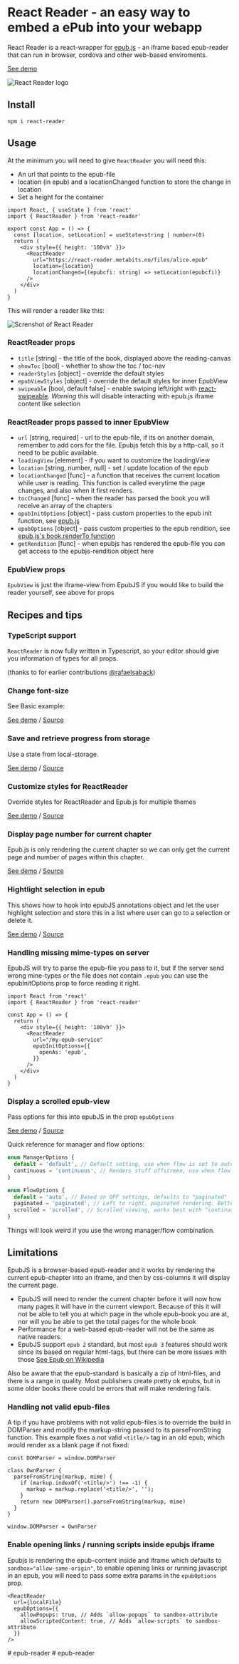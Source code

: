 # React Reader - an easy way to embed a ePub into your webapp

React Reader is a react-wrapper for [epub.js](https://github.com/futurepress/epub.js) - an iframe based epub-reader that can run in browser, cordova and other web-based enviroments.

[See demo](https://react-reader.metabits.no)

![React Reader logo](public/files/react-reader.svg)

## Install

`npm i react-reader`

## Usage

At the minimum you will need to give `ReactReader` you will need this:

- An url that points to the epub-file
- location (in epub) and a locationChanged function to store the change in location
- Set a height for the container

```tsx
import React, { useState } from 'react'
import { ReactReader } from 'react-reader'

export const App = () => {
  const [location, setLocation] = useState<string | number>(0)
  return (
    <div style={{ height: '100vh' }}>
      <ReactReader
        url="https://react-reader.metabits.no/files/alice.epub"
        location={location}
        locationChanged={(epubcfi: string) => setLocation(epubcfi)}
      />
    </div>
  )
}
```

This will render a reader like this:

![Screnshot of React Reader](public/files/screenshot-1.webp)

### ReactReader props

- `title` [string] - the title of the book, displayed above the reading-canvas
- `showToc` [bool] - whether to show the toc / toc-nav
- `readerStyles` [object] - override the default styles
- `epubViewStyles` [object] - override the default styles for inner EpubView
- `swipeable` [bool, default false] - enable swiping left/right with [react-swipeable](https://github.com/dogfessional/react-swipeable). _Warning_ this will disable interacting with epub.js iframe content like selection

### ReactReader props passed to inner EpubView

- `url` [string, required] - url to the epub-file, if its on another domain, remember to add cors for the file. Epubjs fetch this by a http-call, so it need to be public available.
- `loadingView` [element] - if you want to customize the loadingView
- `location` [string, number, null] - set / update location of the epub
- `locationChanged` [func] - a function that receives the current location while user is reading. This function is called everytime the page changes, and also when it first renders.
- `tocChanged` [func] - when the reader has parsed the book you will receive an array of the chapters
- `epubInitOptions` [object] - pass custom properties to the epub init function, see [epub.js](http://epubjs.org/documentation/0.3/#epub)
- `epubOptions` [object] - pass custom properties to the epub rendition, see [epub.js's book.renderTo function](http://epubjs.org/documentation/0.3/#rendition)
- `getRendition` [func] - when epubjs has rendered the epub-file you can get access to the epubjs-rendition object here

### EpubView props

`EpubView` is just the iframe-view from EpubJS if you would like to build the reader yourself, see above for props

## Recipes and tips

### TypeScript support

`ReactReader` is now fully written in Typescript, so your editor should give you information of types for all props.

(thanks to for earlier contributions [@rafaelsaback](#63))

### Change font-size

See Basic example:

[See demo](https://react-reader.metabits.no) / [Source](src/examples/Basic.tsx)

### Save and retrieve progress from storage

Use a state from local-storage.

[See demo](https://react-reader.metabits.no/persist) / [Source](src/examples/Persist.tsx)

### Customize styles for ReactReader

Override styles for ReactReader and Epub.js for multiple themes

[See demo](https://react-reader.metabits.no/styling) / [Source](src/examples/Styling.tsx)

### Display page number for current chapter

Epub.js is only rendering the current chapter so we can only get the current page and number of pages within this chapter.

[See demo](https://react-reader.metabits.no/paging) / [Source](src/examples/Paging.tsx)

### Hightlight selection in epub

This shows how to hook into epubJS annotations object and let the user highlight selection and store this in a list where user can go to a selection or delete it.

[See demo](https://react-reader.metabits.no/selection) / [Source](src/examples/Selection.tsx)

### Handling missing mime-types on server

EpubJS will try to parse the epub-file you pass to it, but if the server send wrong mine-types or the file does not contain `.epub` you can use the epubInitOptions prop to force reading it right.

```tsx
import React from 'react'
import { ReactReader } from 'react-reader'

const App = () => {
  return (
    <div style={{ height: '100vh' }}>
      <ReactReader
        url="/my-epub-service"
        epubInitOptions={{
          openAs: 'epub',
        }}
      />
    </div>
  )
}
```

### Display a scrolled epub-view

Pass options for this into epubJS in the prop `epubOptions`

[See demo](https://react-reader.metabits.no/scroll) / [Source](src/examples/Scroll.tsx)

Quick reference for manager and flow options:

```ts
enum ManagerOptions {
  default = 'default', // Default setting, use when flow is set to auto/paginated.
  continuous = 'continuous', // Renders stuff offscreen, use when flow is set to "scrolled".
}

enum FlowOptions {
  default = 'auto', // Based on OPF settings, defaults to "paginated"
  paginated = 'paginated', // Left to right, paginated rendering. Better paired with the default manager.
  scrolled = 'scrolled', // Scrolled viewing, works best with "continuous" manager.
}
```

Things will look weird if you use the wrong manager/flow combination.

## Limitations

EpubJS is a browser-based epub-reader and it works by rendering the current epub-chapter into an iframe, and then by css-columns it will display the current page.

- EpubJS will need to render the current chapter before it will now how many pages it will have in the current viewport. Because of this it will not be able to tell you at which page in the whole epub-book you are at, nor will you be able to get the total pages for the whole book
- Performance for a web-based epub-reader will not be the same as native readers.
- EpubJS support `epub 2` standard, but most `epub 3` features should work since its based on regular html-tags, but there can be more issues with those [See Epub on Wikipedia](https://en.wikipedia.org/wiki/EPUB)

Also be aware that the epub-standard is basically a zip of html-files, and there is a range in quality. Most publishers create pretty ok epubs, but in some older books there could be errors that will make rendering fails.

### Handling not valid epub-files

A tip if you have problems with not valid epub-files is to override the build in DOMParser and modify the markup-string passed to its parseFromString function. This example fixes a not valid `<title/>` tag in an old epub, which would render as a blank page if not fixed:

```
const DOMParser = window.DOMParser

class OwnParser {
  parseFromString(markup, mime) {
    if (markup.indexOf('<title/>') !== -1) {
      markup = markup.replace('<title/>', '');
    }
    return new DOMParser().parseFromString(markup, mime)
  }
}

window.DOMParser = OwnParser
```

### Enable opening links / running scripts inside epubjs iframe

Epubjs is rendering the epub-content inside and iframe which defaults to `sandbox="allow-same-origin"`, to enable opening links or running javascript in an epub, you will need to pass some extra params in the `epubOptions` prop.

```
<ReactReader
  url={localFile}
  epubOptions={{
    allowPopups: true, // Adds `allow-popups` to sandbox-attribute
    allowScriptedContent: true, // Adds `allow-scripts` to sandbox-attribute
  }}
/>
```
#   e p u b - r e a d e r  
 #   e p u b - r e a d e r  
 